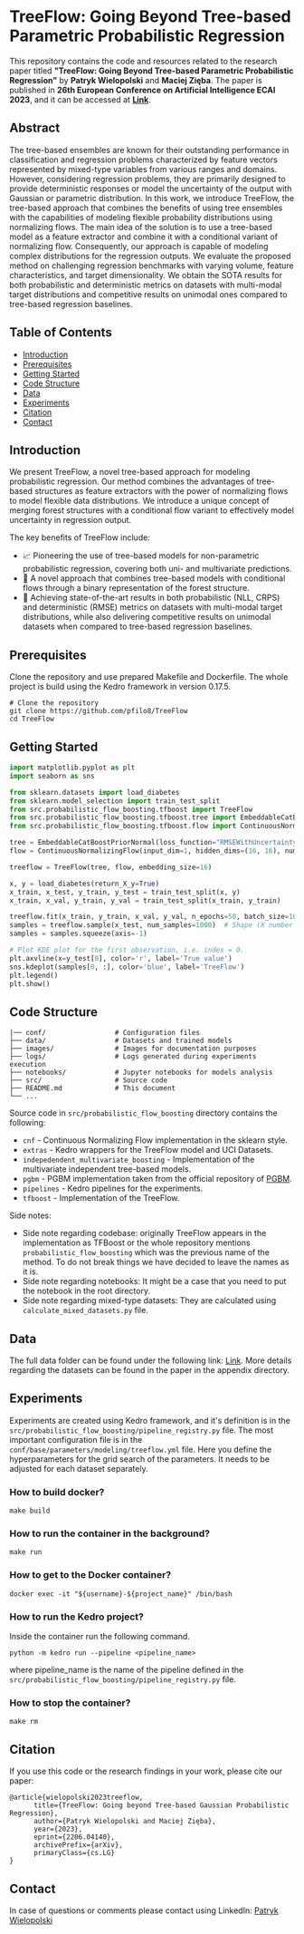 # TreeFlow: Going Beyond Tree-based Parametric Probabilistic Regression

This repository contains the code and resources related to the research paper titled **"TreeFlow: Going Beyond Tree-based Parametric Probabilistic Regression"** by **Patryk Wielopolski** and **Maciej Zięba**. The paper is published in **26th European Conference on Artificial Intelligence ECAI 2023**, and it can be accessed at **[Link](https://arxiv.org/abs/2206.04140)**.

## Abstract

The tree-based ensembles are known for their outstanding performance in classification and regression problems characterized by feature vectors represented by mixed-type variables from various ranges and domains. However, considering regression problems, they are primarily designed to provide deterministic responses or model the uncertainty of the output with Gaussian or parametric distribution. In this work, we introduce TreeFlow, the tree-based approach that combines the benefits of using tree ensembles with the capabilities of modeling flexible probability distributions using normalizing flows. The main idea of the solution is to use a tree-based model as a feature extractor and combine it with a conditional variant of normalizing flow. Consequently, our approach is capable of modeling complex distributions for the regression outputs. We evaluate the proposed method on challenging regression benchmarks with varying volume, feature characteristics, and target dimensionality. We obtain the SOTA results for both probabilistic and deterministic metrics on datasets with multi-modal target distributions and competitive results on unimodal ones compared to tree-based regression baselines.

## Table of Contents

- [Introduction](#introduction)
- [Prerequisites](#prerequisites)
- [Getting Started](#getting-started)
- [Code Structure](#code-structure)
- [Data](#data)
- [Experiments](#experiments)
- [Citation](#citation)
- [Contact](#contact)

## Introduction

We present TreeFlow, a novel tree-based approach for modeling probabilistic regression. Our method combines the advantages of tree-based structures as feature extractors with the power of normalizing flows to model flexible data distributions. We introduce a unique concept of merging forest structures with a conditional flow variant to effectively model uncertainty in regression output.

The key benefits of TreeFlow include:

  * 📈 Pioneering the use of tree-based models for non-parametric probabilistic regression, covering both uni- and multivariate predictions.
  * 🌳 A novel approach that combines tree-based models with conditional flows through a binary representation of the forest structure.
  * 🌟 Achieving state-of-the-art results in both probabilistic (NLL, CRPS) and deterministic (RMSE) metrics on datasets with multi-modal target distributions, while also delivering competitive results on unimodal datasets when compared to tree-based regression baselines.

## Prerequisites

Clone the repository and use prepared Makefile and Dockerfile. The whole project is build using the Kedro framework in version 0.17.5. 

```shell
# Clone the repository
git clone https://github.com/pfilo8/TreeFlow
cd TreeFlow
```

## Getting Started

```python
import matplotlib.pyplot as plt
import seaborn as sns

from sklearn.datasets import load_diabetes
from sklearn.model_selection import train_test_split
from src.probabilistic_flow_boosting.tfboost import TreeFlow
from src.probabilistic_flow_boosting.tfboost.tree import EmbeddableCatBoostPriorNormal
from src.probabilistic_flow_boosting.tfboost.flow import ContinuousNormalizingFlow

tree = EmbeddableCatBoostPriorNormal(loss_function="RMSEWithUncertainty", depth=2, num_trees=100)
flow = ContinuousNormalizingFlow(input_dim=1, hidden_dims=(16, 16), num_blocks=2, context_dim=16, conditional=True)

treeflow = TreeFlow(tree, flow, embedding_size=16)

x, y = load_diabetes(return_X_y=True)
x_train, x_test, y_train, y_test = train_test_split(x, y)
x_train, x_val, y_train, y_val = train_test_split(x_train, y_train)

treeflow.fit(x_train, y_train, x_val, y_val, n_epochs=50, batch_size=1024, verbose=True)
samples = treeflow.sample(x_test, num_samples=1000)  # Shape (X number of samples, num_samples, Y dimension / input_dim)
samples = samples.squeeze(axis=-1)

# Plot KDE plot for the first observation, i.e. index = 0.
plt.axvline(x=y_test[0], color='r', label='True value')
sns.kdeplot(samples[0, :], color='blue', label='TreeFlow')
plt.legend()
plt.show()
```

## Code Structure

```
|── conf/                 # Configuration files
├── data/                 # Datasets and trained models 
├── images/               # Images for documentation purposes
├── logs/                 # Logs generated during experiments execution
├── notebooks/            # Jupyter notebooks for models analysis
├── src/                  # Source code
├── README.md             # This document
└── ...
```

Source code in `src/probabilistic_flow_boosting` directory contains the following:
  * `cnf` - Continuous Normalizing Flow implementation in the sklearn style.
  * `extras` - Kedro wrappers for the TreeFlow model and UCI Datasets.
  * `indepedendent_multivariate_boosting` - Implementation of the multivariate independent tree-based models.
  * `pgbm` - PGBM implementation taken from the official repository of [PGBM](https://github.com/elephaint/pgbm).
  * `pipelines` - Kedro pipelines for the experiments.
  * `tfboost` - Implementation of the TreeFlow.

Side notes:
  * Side note regarding codebase: originally TreeFlow appears in the implementation as TFBoost or the whole repository mentions `probabilistic_flow_boosting` which was the previous name of the method. To do not break things we have decided to leave the names as it is.
  * Side note regarding notebooks: It might be a case that you need to put the notebook in the root directory.
  * Side note regarding mixed-type datasets: They are calculated using `calculate_mixed_datasets.py` file.

## Data

The full data folder can be found under the following link: [Link](https://drive.google.com/file/d/1c95eJeJS0P8Ts24G6hfQgx7RPKl9AF3D/view?usp=sharing).
More details regarding the datasets can be found in the paper in the appendix directory.

## Experiments

Experiments are created using Kedro framework, and it's definition is in the `src/probabilistic_flow_boosting/pipeline_registry.py` file. 
The most important configuration file is in the `conf/base/parameters/modeling/treeflow.yml` file. 
Here you define the hyperparameters for the grid search of the parameters. It needs to be adjusted for each dataset separately. 

### How to build docker?
```shell
make build
```

### How to run the container in the background?
```shell
make run
```

### How to get to the Docker container?
```shell
docker exec -it "${username}-${project_name}" /bin/bash
```

### How to run the Kedro project?
Inside the container run the following command.
```shell
python -m kedro run --pipeline <pipeline_name>
```
where pipeline_name is the name of the pipeline defined in the `src/probabilistic_flow_boosting/pipeline_registry.py` file.

### How to stop the container?
```shell
make rm
```

## Citation
If you use this code or the research findings in your work, please cite our paper:

```
@article{wielopolski2023treeflow,
      title={TreeFlow: Going beyond Tree-based Gaussian Probabilistic Regression}, 
      author={Patryk Wielopolski and Maciej Zięba},
      year={2023},
      eprint={2206.04140},
      archivePrefix={arXiv},
      primaryClass={cs.LG}
}
```

## Contact
In case of questions or comments please contact using LinkedIn: [Patryk Wielopolski](https://www.linkedin.com/in/patryk-wielopolski/)
